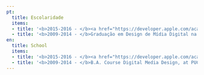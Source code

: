 ```yaml
---
pt:
  title: Escolaridade
  items:
  - title: '<b>2015-2016 - </b><a href="https://developer.apple.com/academies/" target="_blank" rel="noopener noreferrer">Apple Developer Academy</a> - Brasil - Rio de janeiro'
  - title: '<b>2009-2014 - </b>Graduação em Design de Mídia Digital na PUC-Rio'
en:
  title: School
  items:
  - title: '<b>2015-2016 - </b><a href="https://developer.apple.com/academies/" target="_blank" rel="noopener noreferrer">Apple Developer Academy</a> - Brazil - Rio de janeiro'
  - title: '<b>2009-2014 - </b>B.A. Course Digital Media Design, at PUC-Rio'
---
```


